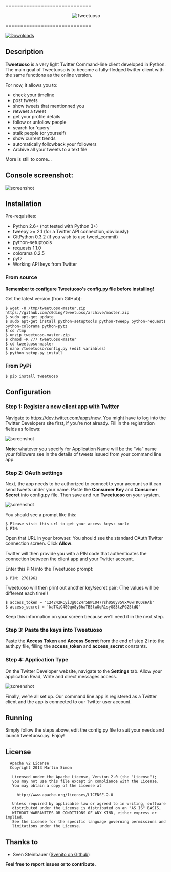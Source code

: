 =============================
<p align="center" >
  <img src="https://raw.github.com/c0ding/tweetuoso/master/tweetuoso/doc/tweetuoso.banner.png" alt="Tweetuoso" title="Tweetuoso">
</p>
=============================

[![Downloads](https://pypip.in/d/tweetuoso/badge.png)](https://crate.io/packages/tweetuoso/)

## Description

**Tweetuoso** is a very light Twitter Command-line client developed in Python. The main goal of Tweetuoso is to become a fully-fledged twitter client with the same functions as the online version.

For now, it allows you to:

* check your timeline
* post tweets
* show tweets that mentionned you
* retweet a tweet
* get your profile details
* follow or unfollow people
* search for 'query'
* stalk people (or yourself)
* show current trends
* automatically followback your followers
* Archive all your tweets to a text file

More is still to come...


## Console screenshot:


![screenshot](https://raw.github.com/c0ding/tweetuoso/master/tweetuoso/doc/screenshot.png)


## Installation


Pre-requisites:

* Python 2.6+ (not tested with Python 3+)
* tweepy >= 2.1 (for a Twitter API connection, obviously)
* GitPython 0.3.2 (if you wish to use tweet_commit)
* python-setuptools
* requests 1.1.0
* colorama 0.2.5
* pytz
* Working API keys from Twitter


### From source

**Remember to configure Tweetuoso's config.py file before installing!**

Get the latest version (from GitHub):

    $ wget -O /tmp/tweetuoso-master.zip https://github.com/c0ding/tweetuoso/archive/master.zip
    $ sudo apt-get update
    $ sudo apt-get install python-setuptools python-tweepy python-requests python-colorama python-pytz
    $ cd /tmp
    $ unzip tweetuoso-master.zip
    $ chmod -R 777 tweetuoso-master    
    $ cd tweetuoso-master
	$ nano /tweetuoso/config.py (edit variables)
    $ python setup.py install


### From PyPi

    $ pip install tweetuoso

## Configuration


### Step 1: Register a new client app with Twitter


Navigate to https://dev.twitter.com/apps/new. You might have to log into the Twitter Developers site first, if you’re not already.
Fill in the registration fields as follows:

![screenshot](https://raw.github.com/c0ding/tweetuoso/master/tweetuoso/doc/registration.png)

**Note**: whatever you specify for Application Name will be the “via” name your followers see in the details of tweets issued from your command line app.


### Step 2: OAuth settings


Next, the app needs to be authorized to connect to your account so it can send tweets under your name. Paste the **Consumer Key** and **Consumer Secret** into config.py file. Then save and run **Tweetuoso** on your system.

![screenshot](https://raw.github.com/c0ding/tweetuoso/master/tweetuoso/doc/keys.png)

You should see a prompt like this:

    $ Please visit this url to get your access keys: <url>
    $ PIN:

Open that URL in your browser. You should see the standard OAuth Twitter connection screen. Click **Allow**.

Twitter will then provide you with a PIN code that authenticates the connection between the client app and your Twitter account.

Enter this PIN into the Tweetuoso prompt:

    $ PIN: 2781961

Tweetuoso will then print out another key/secret pair: (The values will be different each time!)

    $ access_token = '124242RCyi3g0cZ4r5BWL047rsh0S0yv5VxAGwTKCOsHAb'
    $ access_secret = 'kaTXiC489qo8y6haTBSlwOqR1syG83tzPG2StdQ'

Keep this information on your screen because we’ll need it in the next step.

### Step 3: Paste the keys into Tweetuoso


Paste the **Access Token** and **Access Secret** from the end of step 2 into the auth.py file, filling the **access_token** and **access_secret** constants.

### Step 4: Application Type


On the Twitter Developer website, navigate to the **Settings** tab. Allow your application Read, Write and direct messages access.

![screenshot](https://raw.github.com/c0ding/tweetuoso/master/tweetuoso/doc/access.png)

Finally, we’re all set up. Our command line app is registered as a Twitter client and the app is connected to our Twitter user account.

## Running


Simply follow the steps above, edit the config.py file to suit your needs and launch tweetuoso.py. Enjoy!


## License


```
  Apache v2 License
  Copyright 2013 Martin Simon

   Licensed under the Apache License, Version 2.0 (the "License");
   you may not use this file except in compliance with the License.
   You may obtain a copy of the License at

     http://www.apache.org/licenses/LICENSE-2.0

   Unless required by applicable law or agreed to in writing, software
   distributed under the License is distributed on an "AS IS" BASIS,
   WITHOUT WARRANTIES OR CONDITIONS OF ANY KIND, either express or implied.
   See the License for the specific language governing permissions and
   limitations under the License.

```


## Thanks to


* Sven Steinbauer ([Svenito on Github](https://github.com/Svenito))


**Feel free to report issues or to contribute.**
